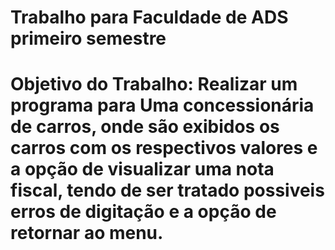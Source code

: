 # Trabalho para Faculdade de ADS primeiro semestre
# Objetivo do Trabalho: Realizar um programa para Uma concessionária de carros, onde são exibidos os carros com os respectivos valores e a opção de visualizar uma nota fiscal, tendo de ser tratado possiveis erros de digitação e a opção de retornar ao menu.
